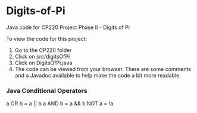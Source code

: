 # Digits-of-Pi
Java code for CP220 Project Phase II - Digits of Pi

To view the code for this project:
1. Go to the CP220 folder
2. Click on src/digitsOfPi
3. Click on DigitsOfPi.java
4. The code can be viewed from your browser.
There are some comments and a Javadoc available to help make the code a bit more readable.

### Java Conditional Operators
a OR b  = a || b
a AND b = a && b
NOT a   = !a
